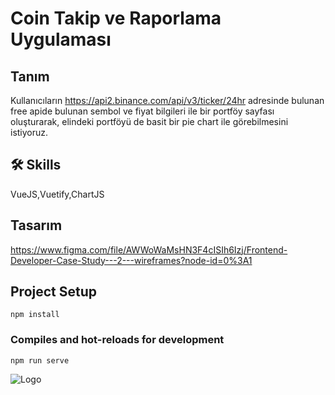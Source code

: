 
# Coin Takip ve Raporlama Uygulaması

## Tanım
Kullanıcıların https://api2.binance.com/api/v3/ticker/24hr adresinde bulunan free apide 
bulunan sembol ve fiyat bilgileri ile bir portföy sayfası oluşturarak, elindeki portföyü de 
basit bir pie chart ile görebilmesini istiyoruz.  


## 🛠 Skills
VueJS,Vuetify,ChartJS


## Tasarım
https://www.figma.com/file/AWWoWaMsHN3F4cISIh6Izj/Frontend-Developer-Case-Study---2---wireframes?node-id=0%3A1
## Project Setup

```
npm install
```

### Compiles and hot-reloads for development

```
npm run serve
```
![Logo](https://equota.de/wp-content/uploads/2022/12/eQuota-Logo-Weihnachten_farbig-400x177.jpg)

